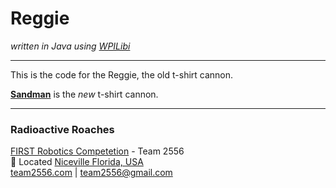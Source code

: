 # Reggie

*written in Java using [WPILibi](https://docs.wpilib.org/en/stable/docs/zero-to-robot/step-2/wpilib-setup.html)*

---

This is the code for the Reggie, the old t-shirt cannon.

**[Sandman](https://github.com/Team2556/python-prototype)** is the *new* t-shirt cannon.

---
### Radioactive Roaches
[FIRST Robotics Competetion](https://www.firstinspires.org/robotics/frc) - Team 2556 \
📍 Located [Niceville Florida, USA](https://maps.google.com/maps?q=Niceville%2C%20Florida%2C%20USA) \
[team2556.com](http://www.team2556.com/) | [team2556@gmail.com](mailto:team2556@gmail.com)
